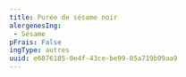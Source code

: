 ```yaml
---
title: Purée de sésame noir
alergenesIng:
 - Sésame
pFrais: False
ingType: autres
uuid: e6876185-0e4f-43ce-be99-05a719b09aa9
---
```

